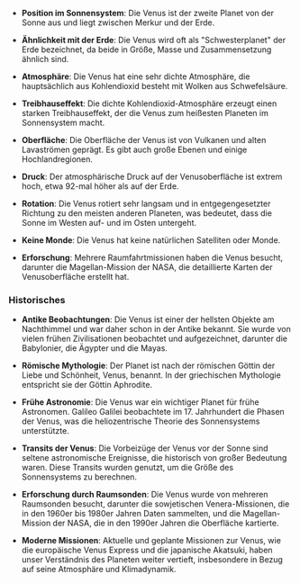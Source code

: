 - **Position im Sonnensystem**: Die Venus ist der zweite Planet von der Sonne aus und liegt zwischen Merkur und der Erde.

- **Ähnlichkeit mit der Erde**: Die Venus wird oft als "Schwesterplanet" der Erde bezeichnet, da beide in Größe, Masse und Zusammensetzung ähnlich sind.

- **Atmosphäre**: Die Venus hat eine sehr dichte Atmosphäre, die hauptsächlich aus Kohlendioxid besteht mit Wolken aus Schwefelsäure.

- **Treibhauseffekt**: Die dichte Kohlendioxid-Atmosphäre erzeugt einen starken Treibhauseffekt, der die Venus zum heißesten Planeten im Sonnensystem macht.

- **Oberfläche**: Die Oberfläche der Venus ist von Vulkanen und alten Lavaströmen geprägt. Es gibt auch große Ebenen und einige Hochlandregionen.

- **Druck**: Der atmosphärische Druck auf der Venusoberfläche ist extrem hoch, etwa 92-mal höher als auf der Erde.

- **Rotation**: Die Venus rotiert sehr langsam und in entgegengesetzter Richtung zu den meisten anderen Planeten, was bedeutet, dass die Sonne im Westen auf- und im Osten untergeht.

- **Keine Monde**: Die Venus hat keine natürlichen Satelliten oder Monde.

- **Erforschung**: Mehrere Raumfahrtmissionen haben die Venus besucht, darunter die Magellan-Mission der NASA, die detaillierte Karten der Venusoberfläche erstellt hat.

### Historisches
- **Antike Beobachtungen**: Die Venus ist einer der hellsten Objekte am Nachthimmel und war daher schon in der Antike bekannt. Sie wurde von vielen frühen Zivilisationen beobachtet und aufgezeichnet, darunter die Babylonier, die Ägypter und die Mayas.

- **Römische Mythologie**: Der Planet ist nach der römischen Göttin der Liebe und Schönheit, Venus, benannt. In der griechischen Mythologie entspricht sie der Göttin Aphrodite.

- **Frühe Astronomie**: Die Venus war ein wichtiger Planet für frühe Astronomen. Galileo Galilei beobachtete im 17. Jahrhundert die Phasen der Venus, was die heliozentrische Theorie des Sonnensystems unterstützte.

- **Transits der Venus**: Die Vorbeizüge der Venus vor der Sonne sind seltene astronomische Ereignisse, die historisch von großer Bedeutung waren. Diese Transits wurden genutzt, um die Größe des Sonnensystems zu berechnen.

- **Erforschung durch Raumsonden**: Die Venus wurde von mehreren Raumsonden besucht, darunter die sowjetischen Venera-Missionen, die in den 1960er bis 1980er Jahren Daten sammelten, und die Magellan-Mission der NASA, die in den 1990er Jahren die Oberfläche kartierte.

- **Moderne Missionen**: Aktuelle und geplante Missionen zur Venus, wie die europäische Venus Express und die japanische Akatsuki, haben unser Verständnis des Planeten weiter vertieft, insbesondere in Bezug auf seine Atmosphäre und Klimadynamik.
